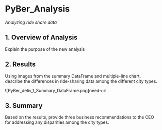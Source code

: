 # PyBer_Analysis
*Analyzing ride share data*

## 1. Overview of Analysis
Explain the purpose of the new analysis

## 2. Results
Using images from the summary DataFrame and multiple-line chart, describe the differences in ride-sharing data among the different city types.

![PyBer_deliv_1_Summary_DataFrame.png]need-url

## 3. Summary
Based on the results, provide three business recommendations to the CEO for addressing any disparities among the city types.
